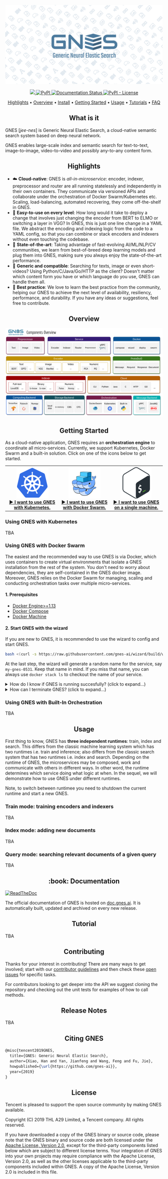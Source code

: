 <p align="center">
<a href="https://gnes.ai">
    <img src=".github/gnes-github-banner.png?raw=true" alt="GNES Generic Neural Elastic Search, logo made by Han Xiao">
</a>
</p>

<p align="center">
<a href="https://cloud.drone.io/gnes-ai/gnes">
    <img src="https://cloud.drone.io/api/badges/gnes-ai/gnes/status.svg" />
</a>
<a href="https://pypi.org/project/gnes/">
    <img alt="PyPI" src="https://img.shields.io/pypi/v/gnes.svg">
</a>
<a href='https://doc.gnes.ai/'>
    <img src='https://readthedocs.org/projects/gnes/badge/?version=latest' alt='Documentation Status' />
</a>
<a href='https://github.com/gnes-ai/gnes/blob/master/LICENSE'>
    <img alt="PyPI - License" src="https://img.shields.io/pypi/l/gnes.svg">
</a>
</p>

<p align="center">
  <a href="#highlights">Highlights</a> •
  <a href="#overview">Overview</a> •
  <a href="#install">Install</a> •
  <a href="#getting-started">Getting Started</a> •
  <a href="#usage">Usage</a> •
  <a href="#book-tutorial">Tutorials</a> •
  <a href="#speech_balloon-faq">FAQ</a>  
</p>

<h2 align="center">What is it</h2>

GNES [<i>jee-nes</i>] is Generic Neural Elastic Search, a cloud-native semantic search system based on deep neural network. 


GNES enables large-scale index and semantic search for text-to-text, image-to-image, video-to-video and possibly any-to-any content form.


<h2 align="center">Highlights</h2>

- :cloud: **Cloud-native**: GNES is *all-in-microservice*: encoder, indexer, preprocessor and router are all running statelessly and independently in their own containers.  They communicate via versioned APIs and collaborate under the orchestration of Docker Swarm/Kubernetes etc. Scaling, load-balancing, automated recovering, they come off-the-shelf in GNES.
- :hatching_chick: **Easy-to-use on every level**: How long would it take to deploy a change that involves just changing the encoder from BERT to ELMO or switching a layer in VGG? In GNES, this is just one line change in a YAML file. We abstract the encoding and indexing logic from the code to a YAML config, so that you can combine or stack encoders and indexers without even touching the codebase.
- :rocket: **State-of-the-art**: Taking advantage of fast-evolving AI/ML/NLP/CV communities, we learn from best-of-breed deep learning models and plug them into GNES, making sure you always enjoy the state-of-the-art performance.
- :nut_and_bolt: **Generic and compatible**: Searching for texts, image or even short-videos? Using Python/C/Java/Go/HTTP as the client? Doesn't matter which content form you have or which language do you use, GNES can handle them all. 
- :100: **Best practice**: We love to learn the best practice from the community, helping our GNES to achieve the next level of availability, resiliency, performance, and durability. If you have any ideas or suggestions, feel free to contribute.


<h2 align="center">Overview</h2>
<p align="center">
<img src=".github/gnes-component-overview.svg" alt="component overview">
</p>


<h2 align="center">Getting Started</h2>

As a cloud-native application, GNES requires an **orchestration engine** to coordinate all micro-services. Currently, we support Kubernetes, Docker Swarm and a built-in solution.  Click on one of the icons below to get started.

<p align="center">
<table>
  <tr>
    <th>
    <img src=".github/orch-kubernetes.png?raw=true" alt="GNES on Kubernetes" height="100px">
    <br>
    <a href="#using-gnes-with-kubernetes"> ▶️ I want to use GNES with Kubernetes.</a>
    </th>
    <th>
    <img src=".github/orch-dockerswarm.png?raw=true" alt="GNES on Docker Swarm" height="100px">
    <br>
    <a href="#using-gnes-with-docker-swarm"> ▶️ I want to use GNES with Docker Swarm.</a>
    </th>
    <th>
    <img src=".github/orch-cli.png?raw=true" alt="GNES with built-in orchestration" height="100px">
    <br>
    <a href="#using-gnes-with-built-in-orchestration"> ▶️ I want to use GNES on a single machine.</a>
    </th>
  </tr>
</table>
</p>

### Using GNES with Kubernetes

TBA

### Using GNES with Docker Swarm

The easiest and the recommended way to use GNES is via Docker, which uses containers to create virtual environments that isolate a GNES installation from the rest of the system. You don't need to worry about dependencies, they are self-contained in the GNES docker image. Moreover, GNES relies on the Docker Swarm for managing, scaling and conducting orchestration tasks over multiple micro-services. 

#### 1. Prerequisites

- [Docker Engine>=1.13](https://docs.docker.com/install/)
- [Docker Compose](https://docs.docker.com/compose/install/)
- [Docker Machine](https://docs.docker.com/machine/install-machine/)


#### 2. Start GNES with the wizard

If you are new to GNES, it is recommended to use the wizard to config and start GNES.

```bash
bash <(curl -s https://raw.githubusercontent.com/gnes-ai/wizard/build/wizard.sh)
```

At the last step, the wizard will generate a random name for the service, say `my-gnes-0531`. Keep that name in mind. If you miss that name, you can always use `docker stack ls` to checkout the name of your service.

<details>
 <summary>How do I know if GNES is running succesfully? (click to expand...)</summary>

To tell whether the service is running successfully or not, you can use `docker stack ps my-gnes-0531`. It should give you results as follows:
```bash
ID                  NAME                         IMAGE                                           NODE                DESIRED STATE       CURRENT STATE                ERROR               PORTS
zku2zm9deli9        my-gnes-0531_encoder.1      ccr.ccs.tencentyun.com/gnes/aipd-gnes:86c0a3a   VM-0-3-ubuntu       Running             Running about an hour ago
yc09pst6s7yt        my-gnes-0531_grpc_serve.1   ccr.ccs.tencentyun.com/gnes/aipd-gnes:86c0a3a   VM-0-3-ubuntu       Running             Running about an hour ago
```

Note, the running status under `CURRENT STATE` suggests everything is fine.

</details>

<details>
<summary>How can I terminate GNES? (click to expand...)</summary>

To stop a running GNES service, you can use `docker stack rm my-gnes-0531`.

- Having troubles to start GNES? Checkout our [troubleshooting guide](#).
- For pro-users/developers, you may want to use our `gnes-yaml.sh` tools to [generate a YAML config via CLI](#); or simply [handcraft your own `docker-compose.yml`](#).

</details>



### Using GNES with Built-In Orchestration

TBA

<h2 align="center">Usage</h2>

First thing to know, GNES has **three independent runtimes**: train, index and search. This differs from the classic machine learning system which has two runtimes i.e. train and inference; also differs from the classic search system that has two runtimes i.e. index and search. Depending on the runtime of GNES, the microservices may be composed, work and communicate with others in different ways. In other word, the runtime determines which service doing what logic at when. In the sequel, we will demonstrate how to use GNES under different runtimes. 

Note, to switch between runtimee you need to shutdown the current runtime and start a new GNES.

### Train mode: training encoders and indexers

TBA

### Index mode: adding new documents

TBA

### Query mode: searching relevant documents of a given query

TBA  


<h2 align="center">:book: Documentation</h2>

[![ReadTheDoc](https://readthedocs.org/projects/gnes/badge/?version=latest&style=for-the-badge)](https://doc.gnes.ai)

The official documentation of GNES is hosted on [doc.gnes.ai](https://doc.gnes.ai/). It is automatically built, updated and archived on every new release.


<h2 align="center">Tutorial</h2>

TBA

<h2 align="center">Contributing</h2>

Thanks for your interest in contributing! There are many ways to get involved; start with our [contributor guidelines](#) and then check these [open issues](/issues) for specific tasks.

For contributors looking to get deeper into the API we suggest cloning the repository and checking out the unit tests for examples of how to call methods.

<h2 align="center">Release Notes</h2>

TBA

<h2 align="center">Citing GNES</h2>

```latex
@misc{tencent2019GNES,
  title={GNES: Generic Neural Elastic Search},
  author={Xiao, Han and Yan, Jianfeng and Wang, Feng and Fu, Jie},
  howpublished={\url{https://github.com/gnes-ai}},
  year={2019}
}
```

<h2 align="center">License</h2>

Tencent is pleased to support the open source community by making GNES
available.

Copyright (C) 2019 THL A29 Limited, a Tencent company. All rights reserved.

If you have downloaded a copy of the GNES binary or source code, please note that the GNES binary and source code are both licensed under the [Apache License, Version 2.0](./LICENSE), except for the third-party components listed below which are subject to different license terms.  Your integration of GNES into your own projects may require compliance with the Apache License, Version 2.0, as well as the other licenses applicable to the third-party components included within GNES. A copy of the Apache License, Version 2.0 is included in this file.